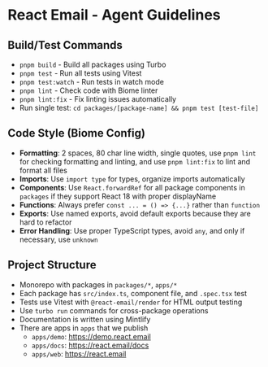 # React Email - Agent Guidelines

## Build/Test Commands
- `pnpm build` - Build all packages using Turbo
- `pnpm test` - Run all tests using Vitest
- `pnpm test:watch` - Run tests in watch mode
- `pnpm lint` - Check code with Biome linter
- `pnpm lint:fix` - Fix linting issues automatically
- Run single test: `cd packages/[package-name] && pnpm test [test-file]`

## Code Style (Biome Config)
- **Formatting**: 2 spaces, 80 char line width, single quotes, use `pnpm lint` for checking formatting and linting, and use `pnpm lint:fix` to lint and format all files
- **Imports**: Use `import type` for types, organize imports automatically
- **Components**: Use `React.forwardRef` for all package components in `packages` if they support React 18 with proper displayName
- **Functions**: Always prefer `const ... = () => {...}` rather than `function`
- **Exports**: Use named exports, avoid default exports because they are hard to refactor
- **Error Handling**: Use proper TypeScript types, avoid `any`, and only if necessary, use `unknown`

## Project Structure
- Monorepo with packages in `packages/*`, `apps/*`
- Each package has `src/index.ts`, component file, and `.spec.tsx` test
- Tests use Vitest with `@react-email/render` for HTML output testing
- Use `turbo run` commands for cross-package operations
- Documentation is written using Mintlify
- There are apps in `apps` that we publish
    - `apps/demo`: https://demo.react.email
    - `apps/docs`: https://react.email/docs
    - `apps/web`: https://react.email


